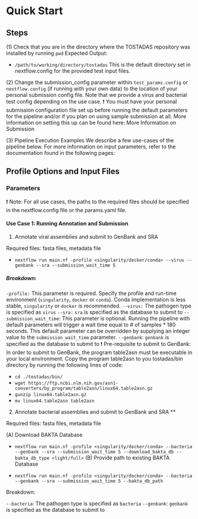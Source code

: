 # Quick Start

## Steps
(1) Check that you are in the directory where the TOSTADAS repository was installed by running `pwd`
Expected Output:

* `/path/to/working/directory/tostadas`
This is the default directory set in  nextflow.config for the provided test input files.

(2) Change the submission_config parameter within `test_params.config` or `nextflow.config` (if running with your own data) to the location of your personal submission config file. Note that we provide a virus and bacterial test config depending on the use case.
❗ You must have your personal submission configuration file set up before running the default parameters for the pipeline and/or if you plan on using sample submission at all. More information on setting this up can be found here: More Information on Submission

(3) Pipeline Execution Examples
We describe a few use-cases of the pipeline below. For more information on input parameters, refer to the documentation found in the following pages:

## Profile Options and Input Files
### Parameters
❗ Note: For all use cases, the paths to the required files should be specified in the nextflow.config file or the params.yaml file.

#### Use Case 1: Running Annotation and Submission
1. Annotate viral assemblies and submit to GenBank and SRA

Required files: fasta files, metadata file

* `nextflow run main.nf -profile <singularity/docker/conda> --virus --genbank --sra --submission_wait_time 5`
##### Breakdown:

`-profile:`
This parameter is required. Specify the profile and run-time environment (`singularity`, `docker` or `conda`). Conda implementation is less stable, `singularity` or `docker` is recommended.
`--virus:`
The pathogen type is specified as `virus`
`--sra:`
`sra` is specified as the database to submit to
`--submission_wait_time`:
This parameter is optional. Running the pipeline with default parameters will trigger a wait time equal to # of samples * 180 seconds. This default parameter can be overridden by supplying an integer value to the `submission_wait_time` parameter.
`--genbank`:
`genbank` is specified as the database to submit to
❗ Pre-requisite to submit to GenBank: In order to submit to GenBank, the program table2asn must be executable in your local environment. Copy the program table2asn to you tostadas/bin directory by running the following lines of code:

* `cd ./tostadas/bin/`
* `wget https://ftp.ncbi.nlm.nih.gov/asn1-converters/by_program/table2asn/linux64.table2asn.gz`
* `gunzip linux64.table2asn.gz`
* `mv linux64.table2asn table2asn`

2. Annotate bacterial assemblies and submit to GenBank and SRA **

Required files: fasta files, metadata file

(A) Download BAKTA Database

* `nextflow run main.nf -profile <singularity/docker/conda> --bacteria --genbank --sra --submission_wait_time 5 --download_bakta_db --bakta_db_type <light/full>`
(B) Provide path to existing BAKTA Database

* `nextflow run main.nf -profile <singularity/docker/conda> --bacteria --genbank --sra --submission_wait_time 5 --bakta_db_path`

Breakdown:

`--bacteria`:
The pathogen type is specified as `bacteria`
`--genbank`:
`genbank` is specified as the database to submit to
